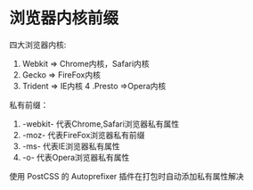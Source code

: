 # 浏览器内核前缀

四大浏览器内核:
1. Webkit  => Chrome内核，Safari内核
2. Gecko  => FireFox内核
3. Trident  => IE内核
4 .Presto  =>Opera内核

私有前缀：

1. -webkit- 代表Chrome,Safari浏览器私有属性
2. -moz- 代表FireFox浏览器私有前缀
3. -ms- 代表IE浏览器私有属性
4. -o- 代表Opera浏览器私有属性

使用 PostCSS 的 Autoprefixer 插件在打包时自动添加私有属性解决